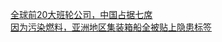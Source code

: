   
[全球前20大班轮公司，中国占据七席](http://www.dianyue.me/archives/579/m7ojtbdyth2fulcf/)  
[因为污染燃料，亚洲地区集装箱船全被贴上隐患标签](http://www.dianyue.me/archives/473/8l9mmnjbpnz7mlez/)